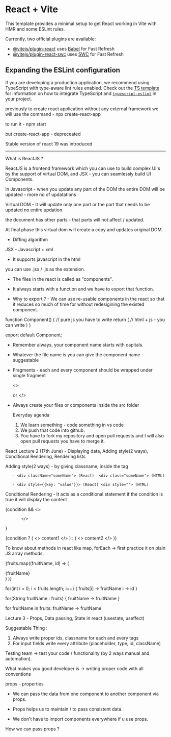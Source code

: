 # React + Vite

This template provides a minimal setup to get React working in Vite with HMR and some ESLint rules.

Currently, two official plugins are available:

- [@vitejs/plugin-react](https://github.com/vitejs/vite-plugin-react/blob/main/packages/plugin-react) uses [Babel](https://babeljs.io/) for Fast Refresh
- [@vitejs/plugin-react-swc](https://github.com/vitejs/vite-plugin-react/blob/main/packages/plugin-react-swc) uses [SWC](https://swc.rs/) for Fast Refresh

## Expanding the ESLint configuration

If you are developing a production application, we recommend using TypeScript with type-aware lint rules enabled. Check out the [TS template](https://github.com/vitejs/vite/tree/main/packages/create-vite/template-react-ts) for information on how to integrate TypeScript and [`typescript-eslint`](https://typescript-eslint.io) in your project.



previously to create react application without any external framework we will use the command - npx create-react-app

to run it - npm start

but create-react-app - depreceated 

Stable version of react 19 was introduced


-----------------------------------------------------



What is ReactJS ?

ReactJS is a frontend framework which you can use to build complex UI's by the support of virtual DOM, and JSX - you can seamlessly build UI Components.

In Javascript - when you update any part of the DOM the entire DOM will be updated - more no of updatations

Virtual DOM - It will update only one part or the part that needs to be updated no entire updation

the document has other parts - that parts will not affect / updated.

At final phase this virtual dom will create a copy and updates original DOM.

- Diffing algorithm 


JSX - Javascript + xml 

- It supports javascript in the html

you can use .jsx / .js as the extension.

- The files in the react is called as "components".

- It always starts with a function and we have to export that function.

- Why to export ? - We can use re-usable components in the react so that it reduces so much of time for without redesigining the existed component.


function Component() {
    // pure js you have to write
     return (
        // html + js - you can write
     )
}

export default Component;

- Remember always, your component name starts with capitals.

- Whatever the file name is you can give the component name - suggestable

- Fragments - each and every component should be wrapped under single fragment 

  <>             <div>
         or 
  </>            </div>

- Always create your files or components inside the src folder


  Everyday agenda

  1. We learn something - code something in vs code
  2. We push that code into github.
  3. You have to fork my repository and open pull requests and I will also open pull requests you have to merge it.

React Lecture 2 (17th June) - Displaying data, Adding style(2 ways), Conditional Rendering, Rendering lists

 Adding style(2 ways) - by giving classname, inside the tag

       - <div className="someName"> (React)  <div class="someName"> (HTML)

       - <div style={{key: "value"}}> (React) <div style=""> (HTML)

  Conditional Rendering - It acts as a conditional statement if the condition is true it will display the content 

  {condition &&
           <>
                 
           </>
  }


  {condition ? (
    <>
      content1
    </>
  ) : (
    <>
      content2
    </>
  )}


  To know about methods in react like map, forEach -> first practice it on plain JS array methods.


{fruits.map((fruitName, id) => 
            (
                <div className="fruits">
                    {fruitName}
                </div>
            )
        )}

  for(int i = 0; i < fruits.length; i++) {
    fruits[i] -> fruitName 
    i -> id
  }

  for(String fruitName : fruits) {
      fruitName -> fruitName
  }

  for fruitName in fruits:
      fruitName -> fruitName




Lecture 3 - Props, Data passing, State in react (usestate, useffect)

Suggestable Thing : 

1. Always write proper ids, classname for each and every tags 
2. For input fields write every attribute (placeholder, type, id, className)

Testing team -> test your code / functionality (by 2 ways manual and automation).

What makes you good developer is -> writing proper code with all conventions

props - properties 

- We can pass the data from one component to another component via props.

- Props helps us to maintain / to pass consistent data.

- We don't have to import components everywhere if u use props.


How we can pass props ?

